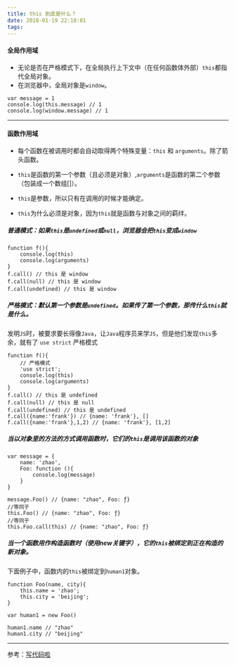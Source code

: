 ```yaml
---
title: this 到底是什么？ 
date: 2018-01-19 22:18:01
tags:
---
```

#### 全局作用域
* 无论是否在严格模式下，在全局执行上下文中（在任何函数体外部）`this`都指代全局对象。
* 在浏览器中，全局对象是`window`。

```
var message = 1
console.log(this.message) // 1
console.log(window.message) // 1
```
---

#### 函数作用域

* 每个函数在被调用时都会自动取得两个特殊变量：`this` 和 `arguments`。除了箭头函数。

* `this`是函数的第一个参数（且必须是对象）,`arguments`是函数的第二个参数（包装成一个数组[]）。

* `this`是参数，所以只有在调用的时候才能确定。

* `this`为什么必须是对象，因为`this`就是函数与对象之间的羁绊。

##### 普通模式：如果`this`是`undefined`或`null`，浏览器会把`this`变成`window`

```
function f(){
	console.log(this)
	console.log(arguments)
}
f.call() // this 是 window
f.call(null) // this 是 window
f.call(undefined) // this 是 window
```

##### 严格模式：默认第一个参数是`undefined`。如果传了第一个参数，那传什么`this`就是什么。

发明`JS`时，被要求要长得像`Java`，让`Java`程序员来学`JS`，但是他们发现`this`多余，就有了 `use strict` 严格模式

```
function f(){
	// 严格模式
  	'use strict';
	console.log(this)
	console.log(arguments)
}
f.call() // this 是 undefined
f.call(null) // this 是 null
f.call(undefined) // this 是 undefined
f.call({name:'frank'}) // {name: 'frank'}, []
f.call({name:'frank'},1,2) // {name: 'frank'}, [1,2]
```
##### 当以对象里的方法的方式调用函数时，它们的`this`是调用该函数的对象

```
var message = {
	name: 'zhao',
	Foo: function (){
		console.log(message)
	}
}
	
message.Foo() // {name: "zhao", Foo: ƒ}
//等同于
this.Foo() // {name: "zhao", Foo: ƒ}
//等同于
this.Foo.call(this) // {name: "zhao", Foo: ƒ}
```


##### 当一个函数用作构造函数时（使用new关键字），它的`this`被绑定到正在构造的新对象。

下面例子中，函数内的`this`被绑定到`human1`对象。

```
function Foo(name, city){
	this.name = 'zhao';
	this.city = 'beijing';
}
	
var human1 = new Foo() 

human1.name // "zhao"
human1.city // "beijing"

```

---

参考：[写代码啦](https://xiedaimala.com/) 
	
